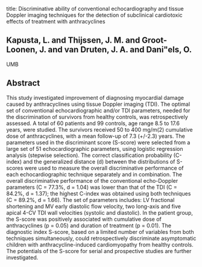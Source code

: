 title: Discriminative ability of conventional echocardiography and tissue Doppler imaging techniques for the detection of subclinical cardiotoxic effects of treatment with anthracyclines

## Kapusta, L. and Thijssen, J. M. and Groot-Loonen, J. and van Druten, J. A. and Dani"els, O.
UMB


## Abstract
This study investigated improvement of diagnosing myocardial damage caused by anthracyclines using tissue Doppler imaging (TDI). The optimal set of conventional echocardiographic and/or TDI parameters, needed for the discrimination of survivors from healthy controls, was retrospectively assessed. A total of 60 patients and 99 controls, age range 8.5 to 17.6 years, were studied. The survivors received 50 to 400 mg/m(2) cumulative dose of anthracyclines, with a mean follow-up of 7.3 (+/-2.3) years. The parameters used in the discriminant score (S-score) were selected from a large set of 51 echocardiographic parameters, using logistic regression analysis (stepwise selection). The correct classification probability (C-index) and the generalized distance (d) between the distributions of S-scores were used to measure the overall discriminative performance of each echocardiographic technique separately and in combination. The overall discriminative performance of the conventional echo-Doppler parameters (C = 77.3%, d = 1.04) was lower than that of the TDI (C = 84.2%, d = 1.37); the highest C-index was obtained using both techniques (C = 89.2%, d = 1.66). The set of parameters includes: LV fractional shortening and MV early diastolic flow velocity, two long-axis and five apical 4-CV TDI wall velocities (systolic and diastolic). In the patient group, the S-score was positively associated with cumulative dose of anthracyclines (p = 0.05) and duration of treatment (p = 0.01). The diagnostic index S-score, based on a limited number of variables from both techniques simultaneously, could retrospectively discriminate asymptomatic children with anthracycline-induced cardiomyopathy from healthy controls. The potentials of the S-score for serial and prospective studies are further investigated.

